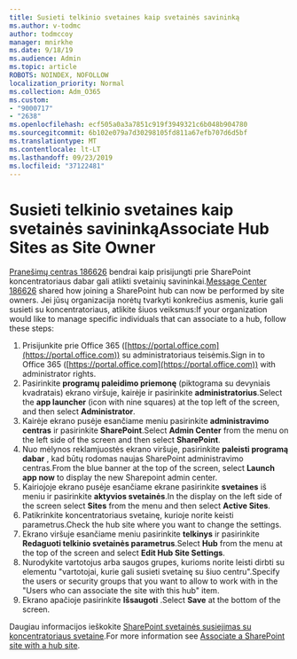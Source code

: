 ```yaml
---
title: Susieti telkinio svetaines kaip svetainės savininką
ms.author: v-todmc
author: todmccoy
manager: mnirkhe
ms.date: 9/18/19
ms.audience: Admin
ms.topic: article
ROBOTS: NOINDEX, NOFOLLOW
localization_priority: Normal
ms.collection: Adm_O365
ms.custom:
- "9000717"
- "2638"
ms.openlocfilehash: ecf505a0a3a7851c919f3949321c6b048b904780
ms.sourcegitcommit: 6b102e079a7d30298105fd811a67efb707d6d5bf
ms.translationtype: MT
ms.contentlocale: lt-LT
ms.lasthandoff: 09/23/2019
ms.locfileid: "37122481"
---
```

# <a name="associate-hub-sites-as-site-owner"></a><span data-ttu-id="18fe6-102">Susieti telkinio svetaines kaip svetainės savininką</span><span class="sxs-lookup"><span data-stu-id="18fe6-102">Associate Hub Sites as Site Owner</span></span>

<span data-ttu-id="18fe6-103">[Pranešimų centras 186626](https://admin.microsoft.com/Adminportal/Home?source=applauncher#/MessageCenter?id=MC186626) bendrai kaip prisijungti prie SharePoint koncentratoriaus dabar gali atlikti svetainių savininkai.</span><span class="sxs-lookup"><span data-stu-id="18fe6-103">[Message Center 186626](https://admin.microsoft.com/Adminportal/Home?source=applauncher#/MessageCenter?id=MC186626) shared how joining a SharePoint hub can now be performed by site owners.</span></span> <span data-ttu-id="18fe6-104">Jei jūsų organizacija norėtų tvarkyti konkrečius asmenis, kurie gali susieti su koncentratoriaus, atlikite šiuos veiksmus:</span><span class="sxs-lookup"><span data-stu-id="18fe6-104">If your organization would like to manage specific individuals that can associate to a hub, follow these steps:</span></span> 

1. <span data-ttu-id="18fe6-105">Prisijunkite prie Office 365 ([https://portal.office.com](https://portal.office.com)) su administratoriaus teisėmis.</span><span class="sxs-lookup"><span data-stu-id="18fe6-105">Sign in to Office 365 ([https://portal.office.com](https://portal.office.com)) with administrator rights.</span></span>
2. <span data-ttu-id="18fe6-106">Pasirinkite **programų paleidimo priemonę** (piktograma su devyniais kvadratais) ekrano viršuje, kairėje ir pasirinkite **administratorius**.</span><span class="sxs-lookup"><span data-stu-id="18fe6-106">Select the **app launcher** (icon with nine squares) at the top left of the screen, and then select **Administrator**.</span></span>
3. <span data-ttu-id="18fe6-107">Kairėje ekrano pusėje esančiame meniu pasirinkite **administravimo centras** ir pasirinkite **SharePoint**.</span><span class="sxs-lookup"><span data-stu-id="18fe6-107">Select **Admin Center** from the menu on the left side of the screen and then select **SharePoint**.</span></span>
4. <span data-ttu-id="18fe6-108">Nuo mėlynos reklamjuostės ekrano viršuje, pasirinkite **paleisti programą dabar** , kad būtų rodomas naujas SharePoint administravimo centras.</span><span class="sxs-lookup"><span data-stu-id="18fe6-108">From the blue banner at the top of the screen, select **Launch app now** to display the new Sharepoint admin center.</span></span>
5. <span data-ttu-id="18fe6-109">Kairiojoje ekrano pusėje esančiame ekrane pasirinkite **svetaines** iš meniu ir pasirinkite **aktyvios svetainės**.</span><span class="sxs-lookup"><span data-stu-id="18fe6-109">In the display on the left side of the screen select **Sites** from the menu and then select **Active Sites**.</span></span>
6. <span data-ttu-id="18fe6-110">Patikrinkite koncentratoriaus svetainę, kurioje norite keisti parametrus.</span><span class="sxs-lookup"><span data-stu-id="18fe6-110">Check the hub site where you want to change the settings.</span></span>
7. <span data-ttu-id="18fe6-111">Ekrano viršuje esančiame meniu pasirinkite **telkinys** ir pasirinkite **Redaguoti telkinio svetainės parametrus**.</span><span class="sxs-lookup"><span data-stu-id="18fe6-111">Select **Hub** from the menu at the top of the screen and select **Edit Hub Site Settings**.</span></span>
8. <span data-ttu-id="18fe6-112">Nurodykite vartotojus arba saugos grupes, kurioms norite leisti dirbti su elementu "vartotojai, kurie gali susieti svetainę su šiuo centru".</span><span class="sxs-lookup"><span data-stu-id="18fe6-112">Specify the users or security groups that you want to allow to work with in the "Users who can associate the site with this hub" item.</span></span>
9. <span data-ttu-id="18fe6-113">Ekrano apačioje pasirinkite **Išsaugoti** .</span><span class="sxs-lookup"><span data-stu-id="18fe6-113">Select **Save** at the bottom of the screen.</span></span>

<span data-ttu-id="18fe6-114">Daugiau informacijos ieškokite [SharePoint svetainės susiejimas su koncentratoriaus svetaine](https://support.office.com/article/associate-a-sharepoint-site-with-a-hub-site-ae0009fd-af04-4d3d-917d-88edb43efc05).</span><span class="sxs-lookup"><span data-stu-id="18fe6-114">For more information see [Associate a SharePoint site with a hub site](https://support.office.com/article/associate-a-sharepoint-site-with-a-hub-site-ae0009fd-af04-4d3d-917d-88edb43efc05).</span></span> 